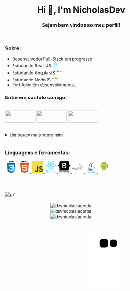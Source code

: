 
<h1 align="center">Hi 👋, I'm NicholasDev</h1>
<h3 align="center">Sejam bem vindos ao meu perfil!</></h3>
<br>
<h3 align="left">Sobre:</h3>
<ul>
  <li>Desenvolvedor Full-Stack em progresso</li>
  <li>Estudando ReactJS <img src="https://raw.githubusercontent.com/devicons/devicon/master/icons/react/react-original-wordmark.svg" alt="react" width="20" height="20"/></li>
  <li>Estudando AngularJS <img src="https://raw.githubusercontent.com/devicons/devicon/master/icons/angularjs/angularjs-original-wordmark.svg" alt="angularjs" width="20" height="20"/></li>
  <li>Estudando NodeJS <img src="https://raw.githubusercontent.com/devicons/devicon/master/icons/nodejs/nodejs-original-wordmark.svg" alt="nodejs" width="20" height="20"/></li>
  <li>Portifolio: Em desenvolvimento...</li>
</ul>
<h3 align="left">Entre em contato comigo:</h3>

<div style="display: inline_block"><br>
  <a href="https://www.linkedin.com/in/nicholas-lacerda-110abb271" target="_blank"><img src="https://img.shields.io/badge/-LinkedIn-blue?style=flat-square&logo=Linkedin&logoColor=white" target="_blank" width="100" height="40"></a>
  <a href="mailto:niicholasdev@gmail.com" target="_blank"><img src="https://img.shields.io/badge/Gmail-D14836?style=for-the-badge&logo=gmail&logoColor=white" target="_blank" width="100" height="40"></a>
  <a href="https://wa.me/5511940663975" target="_blank"><img src="https://img.shields.io/badge/WhatsApp-25D366?style=for-the-badge&logo=whatsapp&logoColor=white" target="_blank" width="100" height="40"></a>
</div>


##

<details>
  <summary>Um pouco mais sobre mim</summary>
  
   <p align="left">
     <br>
     Olá me chamo Nicholas, sou um jovem determinado e ávido por aprender. Apesar de não possuir experiência no mercado de trabalho,
     estou atualmente cursando um curso de Desenvolvimento de Sistemas de nível técnico na Escola Técnica Etec Lauro Gomes e vários outros cursos que faço à parte,
     além disso, sou altamente motivado e possuo uma vontade inabalável de se desenvolver profissionalmente. Acredito que com minha curiosidade e disposição para enfrentar novos desafios, 
     certamente serei capaz de adquirir rapidamente as habilidades necessárias para realizar com sucesso a função que me for atribuída. Além disso, tenho uma  energia e entusiasmo contagiantes
     e almejo ser um grande desenvolvedor full-stack no futuro.
   </p>
   <br>

  ```js
 // Meu ciclo de vida
 
 while (alive)
 {
   eat();
   sleep();
   study();
   code();
   repeat();
 }
  
  ```
</details>
<br>

<h3 align="left">Linguagens e ferramentas:</h3>

<p align="left"> <a href="https://www.w3schools.com/css/" target="_blank" rel="noreferrer"><img src="https://raw.githubusercontent.com/devicons/devicon/master/icons/css3/css3-original-wordmark.svg" alt="css3" width="40" height="40"/></a> <a href="https://www.w3.org/html/" target="_blank" rel="noreferrer"> <img src="https://raw.githubusercontent.com/devicons/devicon/master/icons/html5/html5-original-wordmark.svg" alt="html5" width="40" height="40"/> </a> <a href="https://developer.mozilla.org/en-US/docs/Web/JavaScript" target="_blank" rel="noreferrer"> <img src="https://raw.githubusercontent.com/devicons/devicon/master/icons/javascript/javascript-original.svg" alt="javascript" width="40" height="40"/> </a> <a href="https://reactjs.org/" target="_blank" rel="noreferrer"> <img src="https://raw.githubusercontent.com/devicons/devicon/master/icons/react/react-original-wordmark.svg" alt="react" width="40" height="40"/> <a href="https://getbootstrap.com" target="_blank" rel="noreferrer"> <img src="https://raw.githubusercontent.com/devicons/devicon/master/icons/bootstrap/bootstrap-plain-wordmark.svg" alt="bootstrap" width="40" height="40"/> </a> <a href="https://www.mysql.com/" target="_blank" rel="noreferrer"> <img src="https://raw.githubusercontent.com/devicons/devicon/master/icons/mysql/mysql-original-wordmark.svg" alt="mysql" width="40" height="40"/> </a> <a href="https://www.java.com" target="_blank" rel="noreferrer"> <img src="https://raw.githubusercontent.com/devicons/devicon/master/icons/java/java-original.svg" alt="java" width="40" height="40"/> </a> </a>
 <a href="https://developer.android.com" target="_blank" rel="noreferrer"> <img src="https://raw.githubusercontent.com/devicons/devicon/master/icons/android/android-original-wordmark.svg" alt="android" width="40" height="40"/></a></p>

<br>

##
<img align="left" alt="gif" src="https://github.com/DevNicolasLacerda/gif/blob/main/Nickzz.gif" width="150" height="150" />

 <br>
  <br>

<div style="display: inline_block"> 
  <img align="center" height="180em" src="https://github-readme-stats.vercel.app/api/top-langs?username=devnicolaslacerda&show_icons=true&locale=en&layout=compact&theme=dracula" alt="devnicolaslacerda" />
  
  <br>

  <img align="center" height="180em" src="https://github-readme-stats.vercel.app/api?username=devnicolaslacerda&show_icons=true&locale=en&theme=dracula" alt="devnicolaslacerda" />
</div>

<div align="left">
  <img align="center" height="180em" src="https://github-readme-streak-stats.herokuapp.com/?user=devnicolaslacerda&theme=dracula" alt="devnicolaslacerda" />
</div>

<br>

<div align="center">

  ![Snake animation](https://github.com/DevNicolasLacerda/DevNicolasLacerda/blob/output/github-contribution-grid-snake.svg)
  
</div>


